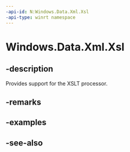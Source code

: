 ```yaml
---
-api-id: N:Windows.Data.Xml.Xsl
-api-type: winrt namespace
---
```


# Windows.Data.Xml.Xsl

## -description
Provides support for the XSLT processor.

## -remarks

## -examples

## -see-also